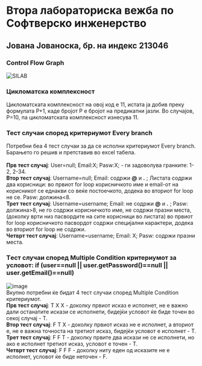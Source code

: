 # Втора лабораториска вежба по Софтверско инженерство
## Јована Јованоска, бр. на индекс 213046
### Control Flow Graph
![SILAB](https://github.com/JovanoskaJovana/SI_2023_lab2_213046/assets/126422782/7997776a-380f-4a03-8327-108aad09f44c)
### Цикломатска комплексност
Цикломатската комплексност на овој код е 11, истата ја добив преку формулата Р+1, каде бројот Р е бројот на предикатни јазли. Во случајов, Р=10, па цикломатската комплексност изнесува 11.
### Тест случаи според критериумот Every branch
Потребни беа 4 тест случаи за да се исполни критериумот Every branch. Барањето го решив и претставив во excel табела.<br>
<br>
**Прв тест случај**: User=null; Email:X; Pasw:X; - ги задоволува гранките: 1-2, 2-34. <br>
**Втор тест случај**: Username=null; Email: содржи **@** и **.** ; Листата содржи два корисници: во првиот for loop корисничкото име и email-от на корисникот се еднакви со веќе постоечкото, додека во вториот for loop не се. Pasw: должина<8.<br>
**Трет тест случај**: Username=username; Email: не содржи **@** и **.** ;  Pasw: должина>8, не го содржи корисничкото име, не содржи празни места, (доколку врти низ пасвордите на сите корисници во листата) во првиот for loop корисничкото пасвордот содржи специјални карактери, додека во вториот for loop не содржи.<br>
**Четврт тест случај**: Username=username; Email: X; Pasw: содржи празни места.<br> 
### Tест случаи според Multiple Condition критериумот за условот: if (user==null || user.getPassword()==null || user.getEmail()==null)
![image](https://github.com/JovanoskaJovana/SI_2023_lab2_213046/assets/126422782/2c719fd8-1a58-45b2-b267-9028a0f1cafa)
<br> Вкупно потребни ќе бидат 4 тест случаи според Multiple Condition критериумот.<br>
**Прв тест случај**: Т X X - доколку првиот исказ е исполнет, не е важно дали останатите искази се исполнети, бидејќи условот ќе биде точен во секој случај - Т.
<br>
**Втор тест случај**: F T X - доколку првиот исказ не е исполнет, а вториот е, не е важна точноста на третиот исказ, бидејќи условот е исполнет - Т.
<br>
**Трет тест случај**: F F T - доколку првите два искази не се исполнети, но ако е исполнет третиот исказ, условот е точен - Т.
<br>
**Четврт тест случај**: F F F - доколку ниту еден од исказите не е исполнет, условот ќе биде неточен - F.


